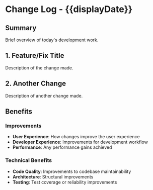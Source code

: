 <!-- 
FORMATTING REQUIREMENTS:
1. Maintain proper heading hierarchy:
   - Level 1 (#): Document title only (# Change Log - {{displayDate}})
   - Level 2 (##): Major sections and numbered changes
     * Top-level sections: ## Summary, ## Benefits, ## Next Steps
     * Numbered changes: ## 1. Feature/Fix Title, ## 2. Another Change, etc.
   - Level 3 (###): Subsections within major sections
     * Under Benefits: ### Improvements, ### Technical Benefits
     * Can be used for detailed breakdowns within numbered changes if needed
   - Level 4 (####): Minor details if needed for deeper analysis

2. Required structure:
   - ## Summary: Brief overview of the day's development work
   - Numbered changes: ## 1., ## 2., etc. with concise but comprehensive descriptions
   - ## Benefits: Organized into ### Improvements and ### Technical Benefits
   - ## Next Steps: Numbered list with Immediate, Short-term, and Long-term priorities

3. Content guidelines:
   - Use bold (**text**) for important terms, file names, and key concepts
   - Include checkmarks (✅) for completed items and measurable results
   - Keep descriptions concise but comprehensive for stakeholder communication
   - Focus on user-facing changes and business impact
   - Maintain consistency with corresponding developer log entries
-->
# Change Log - {{displayDate}}

## Summary
Brief overview of today's development work.

<!-- Changes Made -->

## 1. Feature/Fix Title
Description of the change made.

## 2. Another Change
Description of another change made.

## Benefits

### Improvements
- **User Experience**: How changes improve the user experience
- **Developer Experience**: Improvements for development workflow
- **Performance**: Any performance gains achieved

### Technical Benefits
- **Code Quality**: Improvements to codebase maintainability
- **Architecture**: Structural improvements
- **Testing**: Test coverage or reliability improvements
